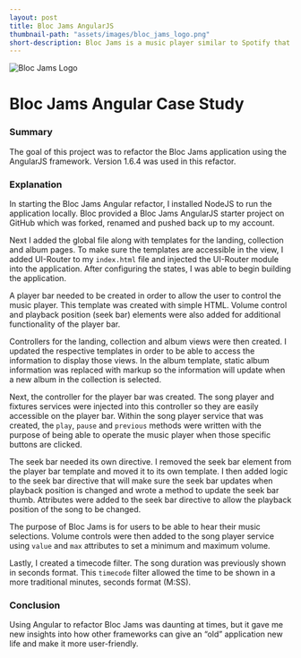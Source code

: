 ```yaml
---
layout: post
title: Bloc Jams AngularJS
thumbnail-path: "assets/images/bloc_jams_logo.png"
short-description: Bloc Jams is a music player similar to Spotify that allows you to play your favorite music wherever you go.
---
```


![Bloc Jams Logo](https://github.com/Kenyach1780/bloc-jams/blob/master/assets/images/bloc_jams_logo.png)

# Bloc Jams Angular Case Study

### Summary
The goal of this project was to refactor the Bloc Jams application using the AngularJS framework.  Version 1.6.4 was used in this refactor.

### Explanation
In starting the Bloc Jams Angular refactor, I installed NodeJS to run the application locally. Bloc provided a Bloc Jams AngularJS starter project on GitHub which was forked, renamed and pushed back up to my account.

Next I added the global file along with templates for the landing, collection and album pages. To make sure the templates are accessible in the view, I added UI-Router to my `index.html` file and injected the UI-Router module into the application. After configuring the states, I was able to begin building the application.

A player bar needed to be created in order to allow the user to control the music player. This template was created with simple HTML. Volume control and playback position (seek bar) elements were also added for additional functionality of the player bar.  

Controllers for the landing, collection and album views were then created. I updated the respective templates in order to be able to access the information to display those views. In the album template, static album information was replaced with markup so the information will update when a new album in the collection is selected.

Next, the controller for the player bar was created. The song player and fixtures services were injected into this controller so they are easily accessible on the player bar. Within the song player service that was created, the `play`, `pause` and `previous` methods were written with the purpose of being able to operate the music player when those specific buttons are clicked.

The seek bar needed its own directive. I removed the seek bar element from the player bar template and moved it to its own template. I then added logic to the seek bar directive that will make sure the seek bar updates when playback position is changed and wrote a method to update the seek bar thumb. Attributes were added to the seek bar directive to allow the playback position of the song to be changed.

The purpose of Bloc Jams is for users to be able to hear their music selections. Volume controls were then added to the song player service using `value` and `max` attributes to set a minimum and maximum volume.

Lastly, I created a timecode filter. The song duration was previously shown in seconds format.  This `timecode` filter allowed the time to be shown in a more traditional minutes, seconds format (M:SS).

### Conclusion
Using Angular to refactor Bloc Jams was daunting at times, but it gave me new insights into how other frameworks can give an “old” application new life and make it more user-friendly.